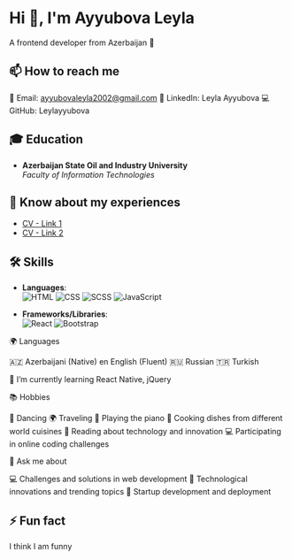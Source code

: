 
# Hi 👋, I'm Ayyubova Leyla

A frontend developer from Azerbaijan 🚀

## 📫 How to reach me
📧 Email: ayyubovaleyla2002@gmail.com
🔗 LinkedIn: Leyla Ayyubova
💻 GitHub: Leylayyubova

## 🎓 Education

- **Azerbaijan State Oil and Industry University**  
  *Faculty of Information Technologies*

## 📄 Know about my experiences

- [CV - Link 1](https://drive.google.com/file/d/1OECC6lnOE7DOx2lAvfYEsN4JjWAF5bZL/view?usp=sharing)
- [CV - Link 2](https://drive.google.com/file/d/1KRFzYVXiNSwrCvL6OwLatUdvY7JU-nPo/view?usp=sharing)

## 🛠 Skills

- **Languages**:  
  ![HTML](https://img.shields.io/badge/HTML5-E34F26?style=for-the-badge&logo=html5&logoColor=white)
  ![CSS](https://img.shields.io/badge/CSS3-1572B6?style=for-the-badge&logo=css3&logoColor=white)
  ![SCSS](https://img.shields.io/badge/SCSS-CC6699?style=for-the-badge&logo=sass&logoColor=white)
  ![JavaScript](https://img.shields.io/badge/JavaScript-F7DF1E?style=for-the-badge&logo=javascript&logoColor=black)

- **Frameworks/Libraries**:  
  ![React](https://img.shields.io/badge/React-61DAFB?style=for-the-badge&logo=react&logoColor=black)
  ![Bootstrap](https://img.shields.io/badge/Bootstrap-563D7C?style=for-the-badge&logo=bootstrap&logoColor=white)

🌍 Languages

🇦🇿 Azerbaijani (Native)
en English (Fluent)
🇷🇺 Russian
🇹🇷 Turkish

🌱 I’m currently learning
React Native, jQuery

📚 Hobbies

💃 Dancing
🌍 Traveling
🎹 Playing the piano
🍲 Cooking dishes from different world cuisines
📘 Reading about technology and innovation
💻 Participating in online coding challenges

💬 Ask me about

💻 Challenges and solutions in web development
🚀 Technological innovations and trending topics
🌟 Startup development and deployment

## ⚡ Fun fact
I think I am funny
